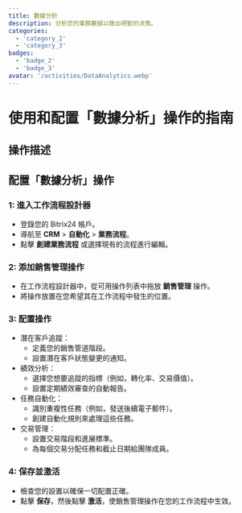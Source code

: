 ```yaml
---
title: 數據分析
description: 分析您的業務數據以做出明智的決策。
categories: 
  - 'category_2'
  - 'category_3'
badges: 
  - 'badge_2'
  - 'badge_3'
avatar: '/activities/DataAnalytics.webp'
---
```

# 使用和配置「數據分析」操作的指南

## 操作描述

## **配置「數據分析」操作**

### 1: 進入工作流程設計器
- 登錄您的 Bitrix24 帳戶。
- 導航至 **CRM** > **自動化** > **業務流程**。
- 點擊 **創建業務流程** 或選擇現有的流程進行編輯。

### 2: 添加銷售管理操作
- 在工作流程設計器中，從可用操作列表中拖放 **銷售管理** 操作。
- 將操作放置在您希望其在工作流程中發生的位置。

### 3: 配置操作
- 潛在客戶追蹤：
  - 定義您的銷售管道階段。
  - 設置潛在客戶狀態變更的通知。
- 績效分析：
  - 選擇您想要追蹤的指標（例如，轉化率、交易價值）。
  - 設置定期績效審查的自動報告。
- 任務自動化：
  - 識別重複性任務（例如，發送後續電子郵件）。
  - 創建自動化規則來處理這些任務。
- 交易管理：
  - 設置交易階段和進展標準。
  - 為每個交易分配任務和截止日期給團隊成員。

### 4: 保存並激活
- 檢查您的設置以確保一切配置正確。
- 點擊 **保存**，然後點擊 **激活**，使銷售管理操作在您的工作流程中生效。